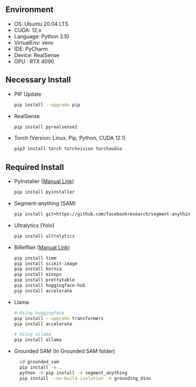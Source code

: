 ## Environment

- OS: Ubuntu 20.04 LTS
- CUDA: 12.x
- Language: Python 3.10
- VirtualEnv: venv
- IDE: PyCharm
- Device: RealSense
- GPU : RTX 4090

## Necessary Install

- PIP Update
  ```bash
  pip install --upgrade pip
  ```

- RealSense
  ```bash
  pip install pyrealsense2
  ```

- Torch (Version: Linux, Pip, Python, CUDA 12.1)
  ```bash
  pip3 install torch torchvision torchaudio
  ```

## Required Install

- PyInstaller ([Manual Link](https://pyinstaller.org/en/stable/))
  ```bash
  pip install pyinstaller
  ```
  
- Segment-anything  (SAM)
  ```bash
  pip install git+https://github.com/facebookresearch/segment-anything.git
  ```

- Ultralytics (Yolo)
  ```bash
  pip install ultralytics
  ```

- BiRefNet ([Manual Link](https://huggingface.co/ZhengPeng7/BiRefNet))
  ```bash
  pip install timm
  pip install scikit-image
  pip install kornia
  pip install einops
  pip install prettytable
  pip install huggingface-hub
  pip install accelerate
  ```

- Llama
  ```bash
  # Using huggingface
  pip install --upgrade transformers
  pip install accelerate
  ```
  ```bash
  # Using ollama
  pip install ollama
  ```
  
- Grounded SAM (In Grounded SAM folder)
  ```bash
    cd grounded_sam
    pip install -e .
    python -m pip install -e segment_anything
    pip install --no-build-isolation -e grounding_dino
  ```